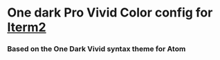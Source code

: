 # One dark Pro Vivid Color config for [Iterm2](https://www.iterm2.com/)

### Based on the One Dark Vivid syntax theme for Atom
